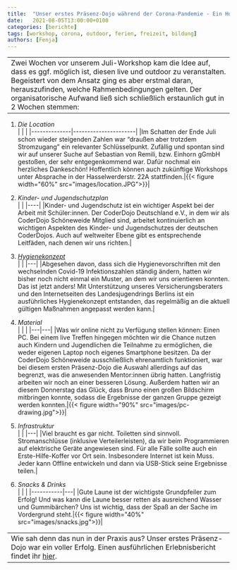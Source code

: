 ```yaml
---
title:  "Unser erstes Präsenz-Dojo während der Corona-Pandemie - Ein How-To"
date:   2021-08-05T13:00:00+0100
categories: [berichte]
tags: [workshop, corona, outdoor, ferien, freizeit, bildung]
authors: [Fenja]
---
```


| |
|---|
|Zwei Wochen vor unserem Juli-Workshop kam die Idee auf, dass es ggf. möglich ist, diesen live und outdoor zu veranstalten. Begeistert von dem Ansatz ging es aber erstmal daran, herauszufinden, welche Rahmenbedingungen gelten. Der organisatorische Aufwand ließ sich schließlich erstaunlich gut in 2 Wochen stemmen:|

1. *Die Location*  
| | |
|--------------|----------------------|
|Im Schatten der Ende Juli schon wieder steigenden Zahlen war “draußen aber trotzdem Stromzugang” ein relevanter Schlüsselpunkt. Zufällig und spontan sind wir auf unserer Suche auf Sebastian von Remili, bzw. Einhorn gGmbH gestoßen, der sehr entgegenkommend war. Dafür nochmal ein herzliches Dankeschön! Hoffentlich können auch zukünftige Workshops unter Absprache in der Hasselwerderstr. 22A stattfinden.|{{< figure width="60%" src="images/location.JPG">}}|

2. *Kinder- und Jugendschutzplan*  
| |
|----|
|Kinder- und Jugendschutz ist ein wichtiger Aspekt bei der Arbeit mit Schüler:innen. Der CoderDojo Deutschland e.V., in dem wir als CoderDojo Schöneweide Mitglied sind, arbeitet kontinuierlich an wichtigen Aspekten des Kinder- und Jugendschutzes der deutschen CoderDojos. Auch auf weltweiter Ebene gibt es entsprechende Leitfäden, nach denen wir uns richten.|

3. [*Hygienekonzept*](https://github.com/Coderdojo-Schoeneweide/website-hugo/tree/master/static/docs/hygienekonzept_roh.pdf)  
| |
|---| 
|Abgesehen davon, dass sich die Hygienevorschriften mit den wechselnden Covid-19 Infektionszahlen ständig ändern, hatten wir bisher noch nicht einmal ein Muster, an dem wir uns orientieren konnten. Das ist jetzt anders! Mit Unterstützung unseres Versicherungsberaters und den Internetseiten des Landesjugendrings Berlins ist ein ausführliches Hygienekonzept entstanden, das regelmäßig an die aktuell gültigen Maßnahmen angepasst werden kann.|

4. *Material*  
| | |
|---|---|
|Was wir online nicht zu Verfügung stellen können: Einen PC. Bei einem live Treffen hingegen möchten wir die Chance nutzen auch Kindern und Jugendlichen die Teilnahme zu ermöglichen, die weder eigenen Laptop noch eigenes Smartphone besitzen. Da der CoderDojo Schöneweide ausschließlich ehrenamtlich funktioniert, war bei diesem ersten Präsenz-Dojo die Auswahl allerdings auf das begrenzt, was die anwesenden Mentor:innen übrig hatten. Langfristig arbeiten wir noch an einer besseren Lösung. Außerdem hatten wir an diesem Donnerstag das Glück, dass Bruno einen großen Bildschirm mitbringen konnte, sodass die Ergebnisse der ganzen Gruppe gezeigt werden konnten.|{{< figure width="90%" src="images/pc-drawing.jpg">}}|

5. *Infrastruktur*  
| |
|---|
|Viel braucht es gar nicht. Toiletten sind sinnvoll. Stromanschlüsse (inklusive Verteilerleisten), da wir beim Programmieren auf elektrische Geräte angewiesen sind. Für alle Fälle sollte auch ein Erste-Hilfe-Koffer vor Ort sein. Insbesondere Internet ist kein Muss. Jeder kann Offline entwickeln und dann via USB-Stick seine Ergebnisse teilen.|

6. *Snacks & Drinks*  
| | |
|-----------|---|
|Gute Laune ist der wichtigste Grundpfeiler zum Erfolg! Und was kann die Laune besser retten als ausreichend Wasser und Gummibärchen? Uns ist wichtig, dass der Spaß an der Sache im Vordergrund steht.|{{< figure width="40%" src="images/snacks.jpg">}}| 

| |
|---|
|Wie sah denn das nun in der Praxis aus? Unser erstes Präsenz-Dojo war ein voller Erfolg. Einen ausführlichen Erlebnisbericht findet ihr [hier](https://github.com/Coderdojo-Schoeneweide/website-hugo/tree/master/content/blog/2021-07-29-juli-workshop).|